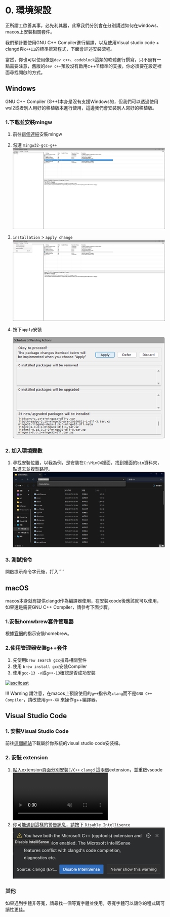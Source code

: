 # 0. 環境架設
正所謂工欲善其事，必先利其器，此章我們分別會在分別講述如何在windows、macos上安裝相關套件。

我們預計要使用GNU C++ Compiler進行編譯，以及使用Visual studio code + clangd與``c++11``的標準撰寫程式，下面會詳述安裝流程。

當然，你也可以使用像是``dev c++``、``codeblock``這類的軟體進行撰寫，只不過有一點需要注意，舊版的``dev c++``預設沒有啟用c++11標準的支援，你必須要在設定裡面尋找開啟的方式。


## Windows
GNU C++ Compiler (G++)本身是沒有支援Windows的，但我們可以透過使用wsl2或者別人用好的移植版本進行使用，這邊我們會安裝別人寫好的移植版。
### 1.下載並安裝mingw
1. 前往[這個連結](https://sourceforge.net/projects/mingw/)安裝mingw
2. 勾選 ``mingw32-gcc-g++``
   ![](./media/install1.png)
3. ``installation`` > ``apply change``
   ![](./media/install2.png)
4. 按下``apply``安裝
   
    ![](./media/install3.png)


### 2. 加入環境變數
1. 尋找安裝位置，以我為例，是安裝在``C:\MinGW``裡面，找到裡面的``bin``資料夾，點進去並複製路徑。
    ![](./media/env1.png)

### 3. 測試指令
開啟提示命令字元後，打入````


## macOS
macos本身就有提供clangd作為編譯器使用，在安裝xcode後應該就可以使用，如果還是需要GNU C++ Compiler，請參考下面步驟。

### 1.安裝homwbrew套件管理器
根據[官網](https://brew.sh)的指示安裝homebrew。

### 2.使用管理器安裝g++套件
1. 先使用``brew search gcc``搜尋相關套件
2. 使用 ``brew install gcc``安裝Compiler
3. 使用``gcc-13 -v``或``g++-13``確認是否成功安裝


[![asciicast](https://asciinema.org/a/zuE3ZBuU06gkRhyllvhQ4zUwQ.svg)](https://asciinema.org/a/zuE3ZBuU06gkRhyllvhQ4zUwQ)

!!! Warning
    請注意，在macos上預設使用的``g++``指令為``clang``而不是``GNU C++ Compiler``，請改使用``g++-XX`` 來操作g++編譯器。


## Visual Studio Code
### 1. 安裝Visual Studio Code
前往[這個網站](https://code.visualstudio.com/)下載屬於你系統的visual studio code安裝檔。
### 2. 安裝 extension
1. 點入extension頁面分別安裝``C/C++`` ``clangd`` 這兩個extension，並重啟vscode
    <video autoplay muted loop controls><source src="../../cpp/media/vscode_ext.mp4" type="video/mp4"></video>
2. 你可能遇到這樣的警告訊息，請按下 ``Disable Intellisence``
   ![](./media/warning.png)
### 其他
如果遇到字體非等寬，請尋找一個等寬字體並使用，等寬字體可以讓你的程式碼可讀性更佳。